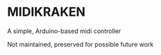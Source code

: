 # MIDIKRAKEN
A simple, Arduino-based midi controller

Not maintained, preserved for possible future work
